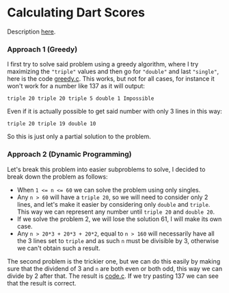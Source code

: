 # Calculating Dart Scores

Description [here](https://itacpc22.kattis.com/contests/wdqnr2/problems/calculatingdartscores).

### Approach 1 (Greedy)

I first try to solve said problem using a greedy algorithm, where I try maximizing the `"triple"` values and then go for `"double"` and last `"single"`, here is the code [greedy.c](./greedy.c). This works, but not for all cases, for instance it won't work for a number like 137 as it will output:

`triple 20
triple 20
triple 5
double 1
Impossible`

Even if it is actually possible to get said number with only 3 lines in this way:

`triple 20
triple 19
double 10`

So this is just only a partial solution to the problem.

### Approach 2 (Dynamic Programming)

Let's break this problem into easier subproblems to solve, I decided to break down the problem as follows:

- When `1 <= n <= 60` we can solve the problem using only singles.
- Any `n > 60` will have a `triple 20`, so we will need to consider only 2 lines, and let's make it easier by considering only `double` and `triple`. This way we can represent any number until `triple 20` and `double 20`.
- If we solve the problem 2, we will lose the solution 61, I will make its own case.
- Any `n > 20*3 + 20*3 + 20*2`, equal to `n > 160` will necessarily have all the 3 lines set to `triple` and as such `n` must be divisible by 3, otherwise we can't obtain such a result.

The second problem is the trickier one, but we can do this easily by making sure that the dividend of 3 and `n` are both even or both odd, this way we can divide by 2 after that. The result is [code.c](./code.c). If we try pasting 137 we can see that the result is correct.